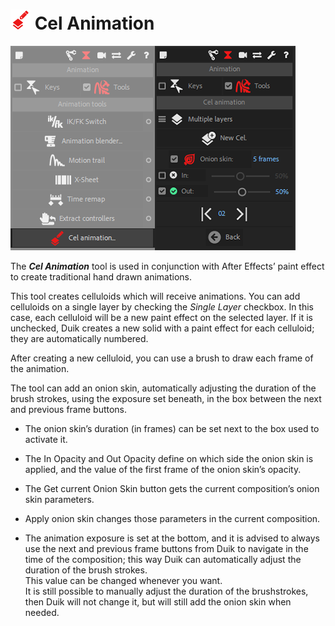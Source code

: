 # ![Cel Anim Icon](img\duik-icons\cel-icon-r.png) Cel Animation

![cel anim panel](img\duik-screenshots\S-Animation\S-Animation-Tools\CelAnimation-panels.png)

The ***Cel Animation*** tool is used in conjunction with After Effects’ paint effect to create traditional hand drawn animations.

This tool creates celluloids which will receive animations. You can add celluloids on a single layer by checking the *Single Layer* checkbox. In this case, each celluloid will be a
new paint effect on the selected layer.
If it is unchecked, Duik creates a new solid with a paint effect for each celluloid; they are automatically numbered.

After creating a new celluloid, you can use a brush to draw each frame of the animation.

The tool can add an onion skin, automatically adjusting the duration of the brush strokes, using the exposure set beneath, in the box between the next and previous
frame buttons.

- The onion skin’s duration (in frames) can be set next to the box used to activate it.

- The In Opacity and Out Opacity define on which side the onion skin is applied, and the value of the first frame of the onion skin’s opacity.

- The Get current Onion Skin button gets the current composition’s onion skin parameters.

- Apply onion skin changes those parameters in the current composition.

- The animation exposure is set at the bottom, and it is advised to always use the next and previous frame buttons from Duik to navigate in the time of the composition; this way Duik can automatically adjust the duration of the brush strokes.  
This value can be changed whenever you want.  
It is still possible to manually adjust the duration of the brushstrokes, then Duik will not change it, but will still add the onion skin when needed.
